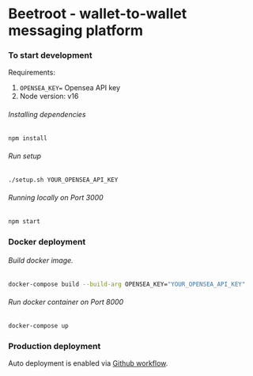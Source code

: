 # Beetroot - wallet-to-wallet messaging platform

### To start development

Requirements:

1. `OPENSEA_KEY=` Opensea API key
2. Node version: v16

###### Installing dependencies

```bash
npm install
```

###### Run setup

```bash
./setup.sh YOUR_OPENSEA_API_KEY
```

###### Running locally on Port 3000

```bash
npm start
```

### Docker deployment

###### Build docker image.

```bash
docker-compose build --build-arg OPENSEA_KEY="YOUR_OPENSEA_API_KEY"
```

###### Run docker container on Port 8000

```bash
docker-compose up
```

### Production deployment

Auto deployment is enabled via [Github workflow](.github).
